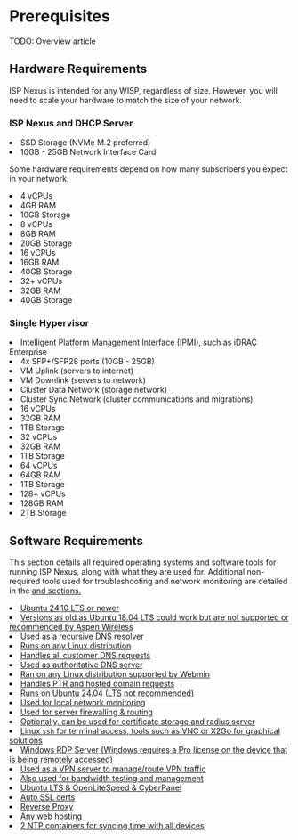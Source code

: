 # Prerequisites

<warning>TODO: Overview article</warning>

## Hardware Requirements

ISP Nexus is intended for any WISP, regardless of size. However, you will need
to scale your hardware to match the size of your network.

### ISP Nexus and DHCP Server

<list>
<li>SSD Storage (NVMe M.2 preferred)</li>
<li>10GB - 25GB Network Interface Card</li>
</list>

Some hardware requirements depend on how many subscribers you expect in your network.

<tabs>
    <tab title="0 - 500">
        <procedure>
            <list>
                <li>4 vCPUs</li>
                <li>4GB RAM</li>
                <li>10GB Storage</li>
            </list>
        </procedure>
    </tab>
    <tab title="500 - 1000">
        <procedure>
            <list>
                <li>8 vCPUs</li>
                <li>8GB RAM</li>
                <li>20GB Storage</li>
            </list>
        </procedure>
    </tab>
    <tab title="1000 - 5000">
        <procedure>
            <list>
                <li>16 vCPUs</li>
                <li>16GB RAM</li>
                <li>40GB Storage</li>
            </list>
        </procedure>
    </tab>
    <tab title="5000+">
        <procedure>
            <list>
                <li>32+ vCPUs</li>
                <li>32GB RAM</li>
                <li>40GB Storage</li>
            </list>
        </procedure>
    </tab>
</tabs>

### Single Hypervisor

<list>
<li>Intelligent Platform Management Interface (IPMI), such as iDRAC Enterprise</li>
<li>4x SFP+/SFP28 ports (10GB - 25GB)
    <list>
        <li>VM Uplink (servers to internet)</li>
        <li>VM Downlink (servers to network)</li>
        <li>Cluster Data Network (storage network)</li>
        <li>Cluster Sync Network (cluster communications and migrations)</li>
    </list>
</li>
</list>

<tabs>
    <tab title="0 - 1000">
        <procedure>
            <list>
                <li>16 vCPUs</li>
                <li>32GB RAM</li>
                <li>1TB Storage</li>
            </list>
        </procedure>
    </tab>
    <tab title="1000 - 2500">
        <procedure>
            <list>
                <li>32 vCPUs</li>
                <li>32GB RAM</li>
                <li>1TB Storage</li>
            </list>
        </procedure>
    </tab>
    <tab title="2500 - 5000">
        <procedure>
            <list>
                <li>64 vCPUs</li>
                <li>64GB RAM</li>
                <li>1TB Storage</li>
            </list>
        </procedure>
    </tab>
    <tab title="5000+">
        <procedure>
            <list>
                <li>128+ vCPUs</li>
                <li>128GB RAM</li>
                <li>2TB Storage</li>
            </list>
        </procedure>
    </tab>
</tabs>

## Software Requirements

<p>
    This section details all required operating systems and software tools for running ISP Nexus,
    along with what they are used for. Additional non-required tools used for troubleshooting
    and network monitoring are detailed in the <a href="Troubleshooting.md"/> and <a href="Operation.md"/> sections.
</p>

<deflist>
<def title="Operating System for running ISP Nexus and DHCP Stream">
    <list>
        <li>
            Ubuntu 24.10 LTS or newer
            <list><li>Versions as old as Ubuntu 18.04 LTS <control>could</control>
            work but are <control>not supported or recommended</control> by Aspen Wireless</li></list>
        </li>
    </list>
</def>
<def title="Unbound DNS">
    <list><li>Used as a recursive DNS resolver</li>
    <li>Runs on any Linux distribution</li>
    <li>Handles all customer DNS requests</li></list>
</def>
<def title="Webmin DNS">
    <list><li>Used as authoritative DNS server</li>
    <li>Ran on any Linux distribution supported by Webmin</li>
    <li>Handles PTR and hosted domain requests</li></list>
</def>
<def title="LibreNMS">
    <list><li>Runs on Ubuntu 24.04 (LTS not recommended)</li>
    <li>Used for local network monitoring</li></list>
</def>
<def title="pfSense">
    <list><li>Used for server firewalling & routing</li>
    <li>Optionally, can be used for certificate storage and radius server</li></list>
</def>
<def title="Remote Desktop Solution">
    <list><li>Linux <code>ssh</code> for terminal access, tools such as VNC or X2Go for graphical solutions</li>
    <li>Windows RDP Server (Windows requires a Pro license on the device that is being remotely accessed)</li></list>
</def>
<def title="MikroTik Cloud Hosted Router (CHR)">
    <list><li>Used as a VPN server to manage/route VPN traffic</li>
    <li>Also used for bandwidth testing and management</li></list>
</def>
<def title="Web Server">
    <list><li>Ubuntu LTS & OpenLiteSpeed & CyberPanel</li>
    <li>Auto SSL certs</li>
    <li>Reverse Proxy</li>
    <li>Any web hosting</li></list>
</def>
<def title="NTP Servers">
    <list><li>2 NTP containers for syncing time with all devices</li></list>
</def>
</deflist>